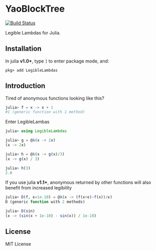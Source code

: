 # YaoBlockTree

[![Build Status](https://travis-ci.com/MasonProtter/LegibleLambdas.jl.svg?branch=master)](https://travis-ci.com/MasonProtter/LegibleLambdas.jl)

Legible Lambdas for Julia.

## Installation

In julia **v1.0+**, type `]` to enter package mode, and:

```
pkg> add LegibleLambdas
```

## Introduction

Tired of anonymous functions looking like this?
```julia
julia> f = x -> x + 1
#1 (generic function with 1 method)
```
Enter LegibleLambas
```julia
julia> using LegibleLambdas

julia> g = @λ(x -> 2x)
(x -> 2x)

julia> h = @λ(x -> g(x)/3)
(x -> g(x) / 3)

julia> h(3)
2.0
```

If you use julia **v1.1+**, anonymous returned by other functions will also benefit from increased legibility

```julia
julia> D(f, ϵ=1e-10) = @λ(x -> (f(x+ϵ)-f(x))/ϵ)
D (generic function with 2 methods)

julia> D(sin)
(x -> (sin(x + 1e-10) - sin(x)) / 1e-10)
```

## License

MIT License
